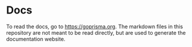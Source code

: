 # Docs

To read the docs, go to https://goprisma.org. The markdown files in this
repository are not meant to be read directly, but are used to generate the
documentation website.
